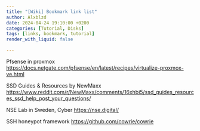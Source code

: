```yaml
---
title: "[Wiki] Bookmark link list"
author: Alxblzd
date: 2024-04-24 19:10:00 +0200
categories: [Tutorial, Disks]
tags: [links, bookmark, tutorial]
render_with_liquid: false

---
```


Pfsense in proxmox
<a href="https://docs.netgate.com/pfsense/en/latest/recipes/virtualize-proxmox-ve.html">https://docs.netgate.com/pfsense/en/latest/recipes/virtualize-proxmox-ve.html</a>


SSD Guides & Resources by NewMaxx
<a href="https://www.reddit.com/r/NewMaxx/comments/16xhbi5/ssd_guides_resources_ssd_help_post_your_questions/">https://www.reddit.com/r/NewMaxx/comments/16xhbi5/ssd_guides_resources_ssd_help_post_your_questions/</a>


NSE Lab in Sweden, Cyber
<a href="https://nse.digital/">https://nse.digital/</a>


SSH honeypot framework
<a href="https://github.com/cowrie/cowrie">https://github.com/cowrie/cowrie</a>